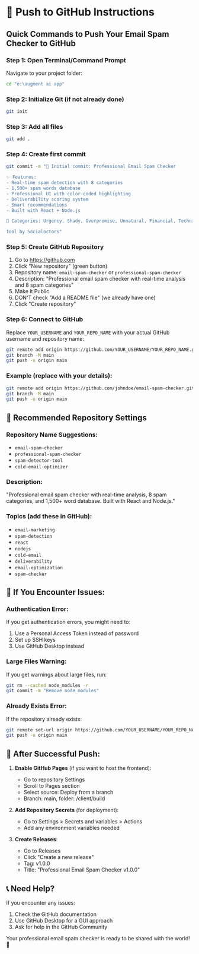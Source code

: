 # 🚀 Push to GitHub Instructions

## Quick Commands to Push Your Email Spam Checker to GitHub

### Step 1: Open Terminal/Command Prompt
Navigate to your project folder:
```bash
cd "e:\augment ai app"
```

### Step 2: Initialize Git (if not already done)
```bash
git init
```

### Step 3: Add all files
```bash
git add .
```

### Step 4: Create first commit
```bash
git commit -m "🎉 Initial commit: Professional Email Spam Checker

✨ Features:
- Real-time spam detection with 8 categories
- 1,500+ spam words database
- Professional UI with color-coded highlighting
- Deliverability scoring system
- Smart recommendations
- Built with React + Node.js

🎨 Categories: Urgency, Shady, Overpromise, Unnatural, Financial, Technical, Health, Gambling

Tool by Socialoctors"
```

### Step 5: Create GitHub Repository
1. Go to https://github.com
2. Click "New repository" (green button)
3. Repository name: `email-spam-checker` or `professional-spam-checker`
4. Description: "Professional email spam checker with real-time analysis and 8 spam categories"
5. Make it Public
6. DON'T check "Add a README file" (we already have one)
7. Click "Create repository"

### Step 6: Connect to GitHub
Replace `YOUR_USERNAME` and `YOUR_REPO_NAME` with your actual GitHub username and repository name:

```bash
git remote add origin https://github.com/YOUR_USERNAME/YOUR_REPO_NAME.git
git branch -M main
git push -u origin main
```

### Example (replace with your details):
```bash
git remote add origin https://github.com/johndoe/email-spam-checker.git
git branch -M main
git push -u origin main
```

## 🎯 Recommended Repository Settings

### Repository Name Suggestions:
- `email-spam-checker`
- `professional-spam-checker`
- `spam-detector-tool`
- `cold-email-optimizer`

### Description:
"Professional email spam checker with real-time analysis, 8 spam categories, and 1,500+ word database. Built with React and Node.js."

### Topics (add these in GitHub):
- `email-marketing`
- `spam-detection`
- `react`
- `nodejs`
- `cold-email`
- `deliverability`
- `email-optimization`
- `spam-checker`

## 🔧 If You Encounter Issues:

### Authentication Error:
If you get authentication errors, you might need to:
1. Use a Personal Access Token instead of password
2. Set up SSH keys
3. Use GitHub Desktop instead

### Large Files Warning:
If you get warnings about large files, run:
```bash
git rm --cached node_modules -r
git commit -m "Remove node_modules"
```

### Already Exists Error:
If the repository already exists:
```bash
git remote set-url origin https://github.com/YOUR_USERNAME/YOUR_REPO_NAME.git
git push -u origin main
```

## 🎉 After Successful Push:

1. **Enable GitHub Pages** (if you want to host the frontend):
   - Go to repository Settings
   - Scroll to Pages section
   - Select source: Deploy from a branch
   - Branch: main, folder: /client/build

2. **Add Repository Secrets** (for deployment):
   - Go to Settings > Secrets and variables > Actions
   - Add any environment variables needed

3. **Create Releases**:
   - Go to Releases
   - Click "Create a new release"
   - Tag: v1.0.0
   - Title: "Professional Email Spam Checker v1.0.0"

## 📞 Need Help?

If you encounter any issues:
1. Check the GitHub documentation
2. Use GitHub Desktop for a GUI approach
3. Ask for help in the GitHub Community

Your professional email spam checker is ready to be shared with the world! 🌟
